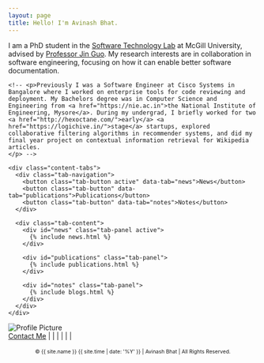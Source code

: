 ```yaml
---
layout: page
title: Hello! I'm Avinash Bhat.
---
```


<div class="intro-section">
  <div class="intro-text">
    <p>
    I am a PhD student in the <a href="https://www.cs.mcgill.ca/~jguo/lab.html">Software Technology Lab</a> at McGill University, advised by <a href="https://www.cs.mcgill.ca/~jguo">Professor Jin Guo</a>. My research interests are in collaboration in software engineering, focusing on how it can enable better software documentation.
    </p>

    <!-- <p>Previously I was a Software Engineer at Cisco Systems in Bangalore where I worked on enterprise tools for code reviewing and deployment. My Bachelors degree was in Computer Science and Engineering from <a href="https://nie.ac.in">the National Institute of Engineering, Mysore</a>. During my undergrad, I briefly worked for two <a href="http://hexoctane.com/">early</a> <a href="https://logichive.in/">stage</a> startups, explored collaborative filtering algorithms in recommender systems, and did my final year project on contextual information retrieval for Wikipedia articles.
    </p> -->

    <div class="content-tabs">
      <div class="tab-navigation">
        <button class="tab-button active" data-tab="news">News</button>
        <button class="tab-button" data-tab="publications">Publications</button>
        <button class="tab-button" data-tab="notes">Notes</button>
      </div>

      <div class="tab-content">
        <div id="news" class="tab-panel active">
          {% include news.html %}
        </div>

        <div id="publications" class="tab-panel">
          {% include publications.html %}
        </div>

        <div id="notes" class="tab-panel">
          {% include blogs.html %}
        </div>
      </div>
    </div>
  </div>

  <div class="profile-section">
    <div class="profile-image">
      <img alt="Profile Picture" src="{{site.baseurl}}/assets/images/avinashbhat_image_2.jpeg" />
    </div>
    <div class="profile-links">
      <a href="https://forms.gle/J1m4PnHjNArTdMLN6" target="_blank">Contact Me</a> |
      <a href="https://scholar.google.com/citations?user=QzcrX98AAAAJ&hl" target="_blank"><i class="fa-brands fa-google-scholar"></i></a> |
      <a href="https://www.linkedin.com/in/aviinashbhat/" target="_blank"><i class="fa-brands fa-linkedin-in"></i></a> |
      <a href="https://github.com/avinashbhat" target="_blank"><i class="fa-brands fa-github"></i></a> |
      <a href="https://twitter.com/aviinashbhat" target="_blank"><i class="fa-brands fa-x-twitter"></i></a> |
      <a href="https://hci.social/@avinash" target="_blank"><i class="fa-brands fa-mastodon"></i></a> |
      <a href="https://bsky.app/profile/aviinashbhat.bsky.social" target="_blank"><i class="fa-brands fa-bluesky"></i></a>
    </div>
  </div>
</div>
<br>
<div style="text-align: center; font-size: 75%;">
    &copy; {{ site.name }} {{ site.time | date: '%Y' }} | Avinash Bhat | All Rights Reserved.  
</div>

